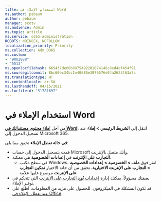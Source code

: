 ```yaml
---
title: استخدام الإملاء في Word
ms.author: pebaum
author: pebaum
manager: scotv
ms.audience: Admin
ms.topic: article
ms.service: o365-administration
ROBOTS: NOINDEX, NOFOLLOW
localization_priority: Priority
ms.collection: Adm_O365
ms.custom:
- "9002888"
- "5513"
ms.openlocfilehash: 665437de66b0875492201074146c8ed4ef454f91
ms.sourcegitcommit: 8bc60ec34bc1e40685e3976576e04a2623f63a7c
ms.translationtype: HT
ms.contentlocale: ar-SA
ms.lasthandoff: 04/15/2021
ms.locfileid: "51781697"
---
```

# <a name="use-dictation-in-word"></a>استخدام الإملاء في Word

من أجل **[إملاء محتوى مستنداتك في Word](https://support.office.com/article/dictate-your-documents-in-word-3876e05f-3fcc-418f-b8ab-db7ce0d11d3c)**، انتقل إلى **الشريط الرئيسي > إملاء** عند تسجيل الدخول إلى Microsoft 365.

**في حالة تعطل الإملاء** تحقق مما يلي:

- قمت بتسجيل الدخول إلى حساب Microsoft وأنك متصل بالإنترنت.
- **التجارب على الإنترنت** في **إعدادات الخصوصية** هي ممكنة. 
    - في سطح مكتب Windows، انقر فوق **ملف > الخصوصية > إعدادات الخصوصية > التجارب على الإنترنت الاختيارية**. تحقق من أن خانة الاختيار **تمكين التجارب على الإنترنت** موضوع عليها علامة.
- بصفتك مسؤولاً، يمكنك إدارة [إعدادات نُهج التجارب على الإنترنت](https://docs.microsoft.com/deployoffice/privacy/manage-privacy-controls#policy-settings-for-connected-experiences) التي تتحكم في توفير الإملاء.
- قد تكون المشكلة في الميكروفون. للحصول على مزيد من المعلومات، اطلع على [عند تعطل الإملاء في Office](https://support.office.com/article/If-dictation-in-Office-isn-t-working-3a740b4a-19d5-461c-b59a-d82172707fd4#OfficeVersion=Web).
